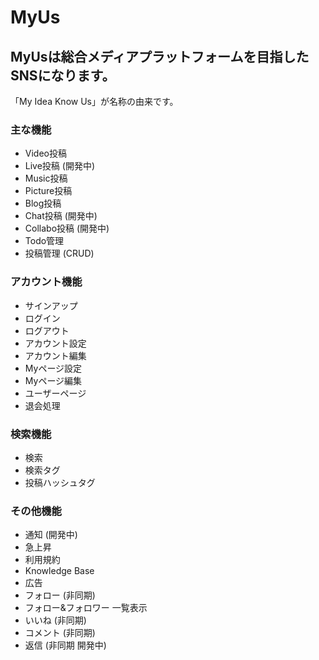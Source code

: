 # MyUs

## MyUsは総合メディアプラットフォームを目指したSNSになります。

「My Idea Know Us」が名称の由来です。

### 主な機能
- Video投稿
- Live投稿 (開発中)
- Music投稿
- Picture投稿
- Blog投稿
- Chat投稿 (開発中)
- Collabo投稿 (開発中)
- Todo管理
- 投稿管理 (CRUD)

### アカウント機能
- サインアップ
- ログイン
- ログアウト
- アカウント設定
- アカウント編集
- Myページ設定
- Myページ編集
- ユーザーページ
- 退会処理

### 検索機能
- 検索
- 検索タグ
- 投稿ハッシュタグ

### その他機能
- 通知 (開発中)
- 急上昇
- 利用規約
- Knowledge Base
- 広告
- フォロー (非同期)
- フォロー&フォロワー 一覧表示
- いいね (非同期)
- コメント (非同期)
- 返信 (非同期 開発中)